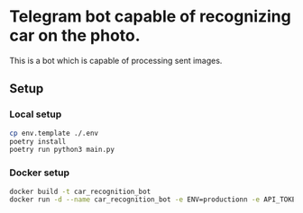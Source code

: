# Telegram bot capable of recognizing car on the photo.

This is a bot which is capable of processing sent images.

## Setup

### Local setup

```bash
cp env.template ./.env
poetry install
poetry run python3 main.py
```

### Docker setup

```bash
docker build -t car_recognition_bot 
docker run -d --name car_recognition_bot -e ENV=productionn -e API_TOKEN=1111:YOUR_TOKEN car_recognition_bot python3 main.py.
```
